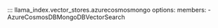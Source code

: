 ::: llama_index.vector_stores.azurecosmosmongo
    options:
      members:
        - AzureCosmosDBMongoDBVectorSearch
